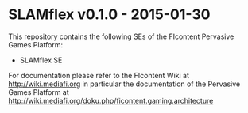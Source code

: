 SLAMflex v0.1.0 - 2015-01-30
=============================================================
This repository contains the following SEs of the FIcontent Pervasive Games Platform:
  * SLAMflex SE 
  
For documentation please refer to the FIcontent Wiki at http://wiki.mediafi.org in particular
the documentation of the Pervasive Games Platform at http://wiki.mediafi.org/doku.php/ficontent.gaming.architecture
